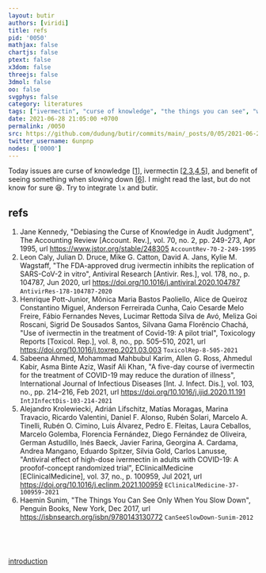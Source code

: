 ```yaml
---
layout: butir
authors: [viridi]
title: refs
pid: '0050'
mathjax: false
chartjs: false
ptext: false
x3dom: false
threejs: false
3dmol: false
oo: false
svgphys: false
category: literatures
tags: ["ivermectin", "curse of knowledge", "the things you can see", "when you slow down"]
date: 2021-06-28 21:05:00 +0700
permalink: /0050
src: https://github.com/dudung/butir/commits/main/_posts/0/05/2021-06-28-refs.md
twitter_username: 6unpnp
nodes: ['0000']
---
```

Today issues are curse of knowledge [[1](#r1)], ivermectin [[2](#r2),[3](#r3),[4](#r4),[5](#r5)], and benefit of seeing something when slowing down [[6](#r6)]. I might read the last, but do not know for sure :laughing:. Try to integrate `lx` and butir.


## refs
1. <a name=r1></a>Jane Kennedy, "Debiasing the Curse of Knowledge in Audit Judgment", The Accounting Review [Account. Rev.], vol. 70, no. 2, pp. 249-273, Apr 1995, url https://www.jstor.org/stable/248305 `AccountRev-70-2-249-1995`
2. <a name=r2></a>Leon Caly, Julian D. Druce, Mike G. Catton, David A. Jans, Kylie M. Wagstaff, "The FDA-approved drug ivermectin inhibits the replication of SARS-CoV-2 in
vitro", Antiviral Research [Antivir. Res.], vol. 178, no., p. 104787, Jun 2020, url https://doi.org/10.1016/j.antiviral.2020.104787 `AntivirRes-178-104787-2020`
3. <a name=r3></a>Henrique Pott-Junior, Mônica Maria Bastos Paoliello, Alice de Queiroz Constantino Miguel, Anderson Ferreirada Cunha, Caio Cesarde Melo Freire, Fábio Fernandes Neves, Lucimar Rettoda Silva de Avó, Meliza Goi Roscani, Sigrid De Sousados Santos, Silvana Gama Florêncio Chachá, "Use of ivermectin in the treatment of Covid-19: A pilot trial", Toxicology Reports [Toxicol. Rep.], vol. 8, no., pp. 505–510, 2021, url https://doi.org/10.1016/j.toxrep.2021.03.003 `ToxicolRep-8-505-2021`
4. <a name=r4></a>Sabeena Ahmed, Mohammad Mahbubul Karim, Allen G. Ross, Ahmedul Kabir, Asma Binte Aziz, Wasif Ali Khan, "A five-day course of ivermectin for the treatment of COVID-19 may reduce the duration of illness", International Journal of Infectious Diseases [Int. J. Infect. Dis.], vol. 103, no., pp. 214–216, Feb 2021, url https://doi.org/10.1016/j.ijid.2020.11.191  `IntJInfectDis-103-214-2021`
5. <a name=r5></a>Alejandro Krolewiecki, Adrián Lifschitz, Matías Moragas, Marina Travacio, Ricardo Valentini, Daniel F. Alonso, Rubén Solari, Marcelo A. Tinelli, Rubén O. Cimino, Luis Álvarez, Pedro E. Fleitas, Laura Ceballos, Marcelo Golemba, Florencia Fernández, Diego Fernández de Oliveira, German Astudillo, Inés Baeck, Javier Farina, Georgina A. Cardama, Andrea Mangano, Eduardo Spitzer, Silvia Gold, Carlos Lanusse, "Antiviral effect of high-dose ivermectin in adults with COVID-19: A proofof-concept randomized trial", EClinicalMedicine [EClinicalMedicine], vol. 37, no., p. 100959, Jul 2021, url https://doi.org/10.1016/j.eclinm.2021.100959 `EClinicalMedicine-37-100959-2021`
6. <a name=r6></a>Haemin Sunim, "The Things You Can See Only When You Slow Down", Penguin Books, New York, Dec 2017, url https://isbnsearch.org/isbn/9780143130772 `CanSeeSlowDown-Sunim-2012`


## &nbsp;
[introduction](0000)
